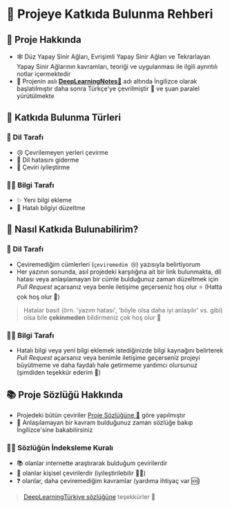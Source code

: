 # 🚀 Projeye Katkıda Bulunma Rehberi
## 🧐 Proje Hakkında
- 🕸 Düz Yapay Sinir Ağları, Evrişimli Yapay Sinir Ağları ve Tekrarlayan Yapay Sinir Ağlarının kavramları, teoriği ve uygulanması ile ilgili ayrıntılı notlar içermektedir
- 🌱 Projenin aslı [**DeepLearningNotes💫**](https://dl.asmaamir.com/) adı altında İngilizce olarak başlatılmıştır daha sonra Türkçe'ye çevrilmiştir 🚀 ve şuan paralel yürütülmekte

## 🎨 Katkıda Bulunma Türleri

### 🌟 Dil Tarafı
- 😢 Çevrilemeyen yerleri çevirme
- 🐛 Dil hatasını giderme
- 💖 Çeviri iyileştirme

### 👩‍🏫 Bilgi Tarafı
- ✨ Yeni bilgi ekleme
- 🐞 Hatalı bilgiyi düzeltme

## 🦋 Nasıl Katkıda Bulunabilirim?
### 🌟 Dil Tarafı
- Çeviremediğim cümlerleri (`çeviremedim 😢`) yazısıyla belirtiyorum
- Her yazının sonunda, asıl projedeki karşılığına ait bir link bulunmakta, dil hatası veya anlaşılamayan bir cümle bulduğunuz zaman düzeltmek için _Pull Request_ açarsanız veya benle iletişime geçerseniz hoş olur ⭐ (Hatta çok hoş olur 🤗)

> Hatalar basit (örn. 'yazım hatası', 'böyle olsa daha iyi anlaşılır' vs. gibi) olsa bile **çekinmeden** bildirmeniz çok hoş olur 🎉

### 👩‍🏫 Bilgi Tarafı
- Hatalı bilgi veya yeni bilgi eklemek istediğinizde bilgi kaynağını belirterek _Pull Request_ açarsanız veya benimle iletişime geçerseniz projeyi büyütmeme ve daha faydalı hale getirmeme yardımcı olursunuz (şimdiden teşekkür ederim 🎊)

## 📚 Proje Sözlüğü Hakkında
- Projedeki bütün çeviriler [Proje Sözlüğüne 📕](Sozluk.md) göre yapılmıştır
- 🔎 Anlaşılamayan bir kavram bulduğunuz zaman sözlüğe bakıp İngilizce'sine bakabilirsiniz

### 👷‍♀️ Sözlüğün İndeksleme Kuralı 
- 📚 olanlar internette araştırarak bulduğum çevirilerdir
- 🦋 olanlar kişisel çevirilerdir (iyileştirilebilir 👩‍🔧)
- ❓ olanlar, daha çeviremediğim kavramlar (yardıma ihtiyaç var 🆘)

> [DeepLearningTürkiye sözlüğüne](https://github.com/deeplearningturkiye/turkce-yapay-zeka-terimleri) teşekkürler 🤗